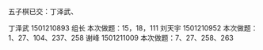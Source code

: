 五子棋已交：丁泽武、

丁泽武  1501210893 组长 本次做题：15，18，111
刘天宇  1501210952 本次做题：1、27、104、237、258
谢峰    1501211009 本次做题：7、27、258、263


